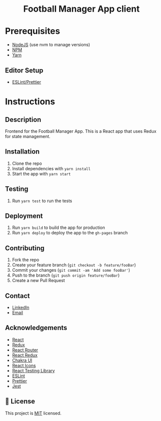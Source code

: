<h1 align="center">Football Manager App client</h1>

# Prerequisites

- [NodeJS](https://nodejs.org/en/) (use nvm to manage versions)
- [NPM](https://www.npmjs.com/get-npm)
- [Yarn](https://classic.yarnpkg.com/en/docs/install)

## Editor Setup

- [ESLint/Prettier](https://eslint.org/docs/user-guide/integrations#editors)

# Instructions

## Description

Frontend for the Football Manager App. This is a React app that uses Redux for state management.

## Installation

1. Clone the repo
2. Install dependencies with `yarn install`
3. Start the app with `yarn start`

## Testing

1. Run `yarn test` to run the tests

## Deployment

1. Run `yarn build` to build the app for production
2. Run `yarn deploy` to deploy the app to the `gh-pages` branch

## Contributing

1. Fork the repo
2. Create your feature branch (`git checkout -b feature/fooBar`)
3. Commit your changes (`git commit -am 'Add some fooBar'`)
4. Push to the branch (`git push origin feature/fooBar`)
5. Create a new Pull Request

## Contact

- [LinkedIn](https://www.linkedin.com/in/idrisakintobi/)
- [Email](mailto:akintobiidris@gmail.com)

## Acknowledgements

- [React](https://reactjs.org/)
- [Redux](https://redux.js.org/)
- [React Router](https://reactrouter.com/)
- [React Redux](https://react-redux.js.org/)
- [Chakra UI](https://chakra-ui.com/)
- [React Icons](https://react-icons.github.io/react-icons/)
- [React Testing Library](https://testing-library.com/docs/react-testing-library/intro)
- [ESLint](https://eslint.org/)
- [Prettier](https://prettier.io/)
- [Jest](https://jestjs.io/)

## 📝 License

This project is [MIT](https://opensource.org/licenses/MIT) licensed.
